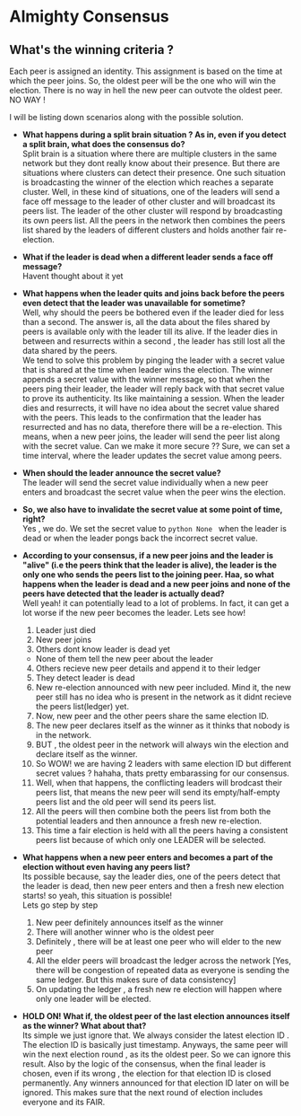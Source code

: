 # Almighty Consensus

## What's the winning criteria ?

Each peer is assigned an identity. This assignment is based on the time at which the peer joins. So, the oldest peer will be the one who will win the election. There is no way in hell the new peer can outvote the oldest peer. NO WAY !



I will be listing down scenarios along with the possible solution.

* __What happens during a split brain situation ? As in, even if you detect a split brain, what does the consensus do?__  
Split brain is a situation where there are multiple clusters in the same network but they dont really know about their presence. But there are situations where clusters can detect their presence. One such situation is broadcasting the winner of the election which reaches a separate cluster. Well, in these kind of situations, one of the leaders will send a face off message to the leader of other cluster and will broadcast its peers list. The leader of the other cluster will respond by broadcasting its own peers list. All the peers in the network then combines the peers list shared by the leaders of different clusters and holds another fair re-election.

* __What if the leader is dead when a different leader sends a face off message?__  
Havent thought about it yet 

* __What happens when the leader quits and joins back before the peers even detect that the leader was unavailable for sometime?__  
Well, why should the peers be bothered even if the leader died for less than a second. The answer is, all the data about the files shared by peers is available only with the leader till its alive. If the leader dies in between and resurrects within a second , the leader has still lost all the data shared by the peers.  
We tend to solve this problem by pinging the leader with a secret value that is shared at the time when leader wins the election. The winner appends a secret value with the winner message, so that when the peers ping their leader, the leader will reply back with that secret value to prove its authenticity. Its like maintaining a session. When the leader dies and resurrects, it will have no idea about the secret value shared with the peers. This leads to the confirmation
that the leader has resurrected and has no data, therefore there will be a re-election.  This means, when a new peer joins, the leader will send the peer list along with the secret value.  Can we make it more secure ?? Sure, we can set a time interval, where the leader updates the secret value among peers.

* __When should the leader announce the secret value?__  
The leader will send the secret value individually when a new peer enters and broadcast the secret value when the peer wins the election.

* __So, we also have to invalidate the secret value at some point of time, right?__  
Yes , we do. We set the secret value to ```python None ``` when the leader is dead or when the leader pongs back the incorrect secret value.

* __According to your consensus, if a new peer joins and the leader is "alive" (i.e the peers think that the leader is alive), the leader is the only one who sends the peers list to the joining peer. Haa, so what happens when the leader is dead and a new peer joins and none of the peers have detected that the leader is actually dead?__  
Well yeah! it can potentially lead to a lot of problems. In fact, it can get a lot worse if the new peer becomes the leader. Lets see how!  
  1. Leader just died  
  2. New peer joins  
  3. Others dont know leader is dead yet  
    * None of them tell the new peer about the leader  
  4. Others recieve new peer details and append it to their ledger  
  5. They detect leader is dead  
  6. New re-election announced with new peer included. Mind it, the new peer still has no idea who is present in the network as it didnt recieve the peers list(ledger) yet.  
  7. Now, new peer and the other peers share the same election ID.  
  8. The new peer declares itself as the winner as it thinks that nobody is in the network.  
  9. BUT , the oldest peer in the network will always win the election and declare itself as the winner.  
  10. So WOW! we are having 2 leaders with same election ID but different secret values ? hahaha, thats pretty embarassing for our consensus.  
  11. Well, when that happens, the conflicting leaders will brodcast their peers list, that means the new peer will send its empty/half-empty peers list and the old peer will send its peers list.  
  12. All the peers will then combine both the peers list from both the potential leaders and then announce a fresh new re-election.  
  13. This time a fair election is held with all the peers having a consistent peers list because of which only one LEADER will be selected.  

* __What happens when a new peer enters and becomes a part of the election without even having any peers list?__  
Its possible because, say the leader dies, one of the peers detect that the leader is dead, then new peer enters and then a fresh new election starts! so yeah, this situation is possible!  
Lets go step by step  
  1. New peer definitely announces itself as the winner 
  2. There will another winner who is the oldest peer
  3. Definitely , there will be at least one peer who will elder to the new peer
  4. All the elder peers will broadcast the ledger across the network [Yes, there will be congestion of repeated data as everyone is sending the same ledger. But this makes sure of data consistency]
  5. On updating the ledger , a fresh new re election will happen where only one leader will be elected.
  
* __HOLD ON! What if, the oldest peer of the last election announces itself as the winner? What about that?__  
Its simple we just ignore that. We always consider the latest election ID . The election ID is basically just timestamp. Anyways, the same peer will win the next election round , as its the oldest peer. So we can ignore this result. Also by the logic of the consensus, when the final leader is chosen, even if its wrong , the election for that election ID is closed permanently. Any winners announced for that election ID later on will be ignored. 
This makes sure that the next round of election includes everyone and its FAIR. 
